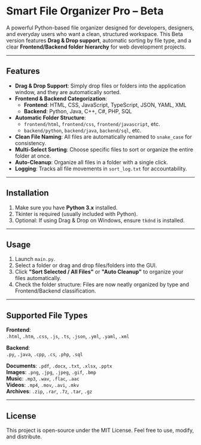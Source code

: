 # Smart File Organizer Pro – Beta

A powerful Python-based file organizer designed for developers, designers, and everyday users who want a clean, structured workspace. This Beta version features **Drag & Drop support**, automatic sorting by file type, and a clear **Frontend/Backend folder hierarchy** for web development projects.

---

## Features

- **Drag & Drop Support**: Simply drop files or folders into the application window, and they are automatically sorted.
- **Frontend & Backend Categorization**:
  - **Frontend**: HTML, CSS, JavaScript, TypeScript, JSON, YAML, XML
  - **Backend**: Python, Java, C++, C#, PHP, SQL
- **Automatic Folder Structure**:
  - `frontend/html`, `frontend/css`, `frontend/javascript`, etc.
  - `backend/python`, `backend/java`, `backend/sql`, etc.
- **Clean File Naming**: All files are automatically renamed to `snake_case` for consistency.
- **Multi-Select Sorting**: Choose specific files to sort or organize the entire folder at once.
- **Auto-Cleanup**: Organize all files in a folder with a single click.
- **Logging**: Tracks all file movements in `sort_log.txt` for accountability.

---

## Installation

1. Make sure you have **Python 3.x** installed.
2. Tkinter is required (usually included with Python).
3. Optional: If using Drag & Drop on Windows, ensure `tkdnd` is installed.

---

## Usage

1. Launch `main.py`.
2. Select a folder or drag and drop files/folders into the GUI.
3. Click **"Sort Selected / All Files"** or **"Auto Cleanup"** to organize your files automatically.
4. Check the folder structure: Files are now neatly organized by type and Frontend/Backend classification.

---

## Supported File Types

**Frontend**:  
`.html`, `.htm`, `.css`, `.js`, `.ts`, `.json`, `.yml`, `.yaml`, `.xml`  

**Backend**:  
`.py`, `.java`, `.cpp`, `.cs`, `.php`, `.sql`  

**Documents**: `.pdf`, `.docx`, `.txt`, `.xlsx`, `.pptx`  
**Images**: `.png`, `.jpg`, `.jpeg`, `.gif`, `.bmp`  
**Music**: `.mp3`, `.wav`, `.flac`, `.aac`  
**Videos**: `.mp4`, `.mov`, `.avi`, `.mkv`  
**Archives**: `.zip`, `.rar`, `.7z`, `.tar`, `.gz`  

---



## License

This project is open-source under the MIT License. Feel free to use, modify, and distribute.
